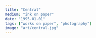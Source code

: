 ```yaml
---
title: "Central"
medium: "ink on paper"
date: "1995-01-01"
tags: ["works on paper", "photography"]
image: "art/central.jpg"
---
```

